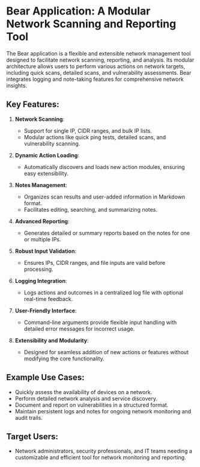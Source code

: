 # **Bear Application: A Modular Network Scanning and Reporting Tool**

The Bear application is a flexible and extensible network management tool designed to facilitate network scanning, reporting, and analysis. Its modular architecture allows users to perform various actions on network targets, including quick scans, detailed scans, and vulnerability assessments. Bear integrates logging and note-taking features for comprehensive network insights.

## **Key Features**:
1. **Network Scanning**:
   - Support for single IP, CIDR ranges, and bulk IP lists.
   - Modular actions like quick ping tests, detailed scans, and vulnerability scanning.

2. **Dynamic Action Loading**:
   - Automatically discovers and loads new action modules, ensuring easy extensibility.

3. **Notes Management**:
   - Organizes scan results and user-added information in Markdown format.
   - Facilitates editing, searching, and summarizing notes.

4. **Advanced Reporting**:
   - Generates detailed or summary reports based on the notes for one or multiple IPs.

5. **Robust Input Validation**:
   - Ensures IPs, CIDR ranges, and file inputs are valid before processing.

6. **Logging Integration**:
   - Logs actions and outcomes in a centralized log file with optional real-time feedback.

7. **User-Friendly Interface**:
   - Command-line arguments provide flexible input handling with detailed error messages for incorrect usage.

8. **Extensibility and Modularity**:
   - Designed for seamless addition of new actions or features without modifying the core functionality.

## **Example Use Cases**:
- Quickly assess the availability of devices on a network.
- Perform detailed network analysis and service discovery.
- Document and report on vulnerabilities in a structured format.
- Maintain persistent logs and notes for ongoing network monitoring and audit trails.

## **Target Users**:
- Network administrators, security professionals, and IT teams needing a customizable and efficient tool for network monitoring and reporting.
